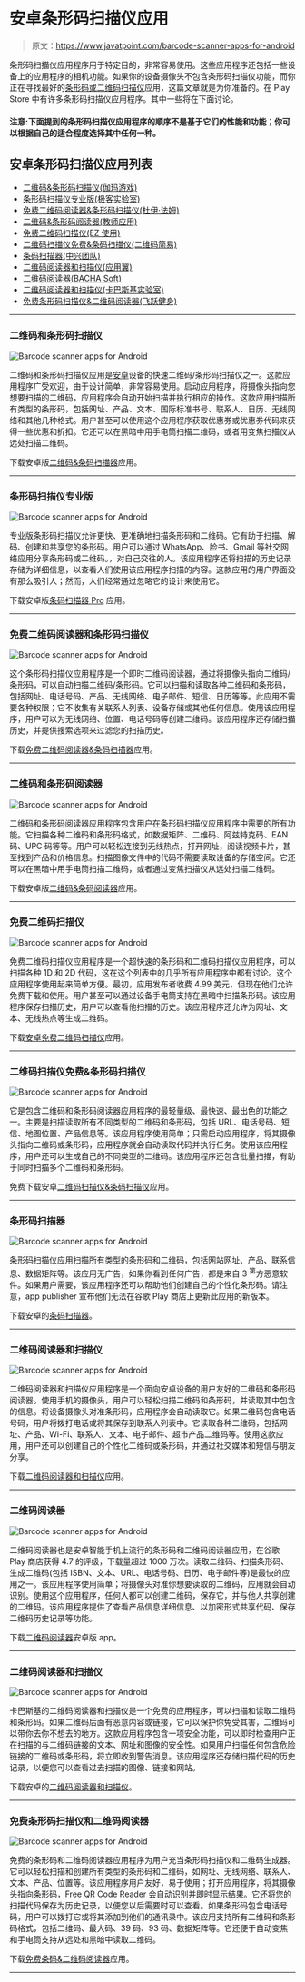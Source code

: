 # 安卓条形码扫描仪应用

> 原文：<https://www.javatpoint.com/barcode-scanner-apps-for-android>

条形码扫描仪应用程序用于特定目的，非常容易使用。这些应用程序还包括一些设备上的应用程序的相机功能。如果你的设备摄像头不包含条形码扫描仪功能，而你正在寻找最好的[条形码或二维码扫描仪](https://www.javatpoint.com/android-qr-code-or-bar-code-scanner)应用，这篇文章就是为你准备的。在 Play Store 中有许多条形码扫描仪应用程序。其中一些将在下面讨论。

#### 注意:下面提到的条形码扫描仪应用程序的顺序不是基于它们的性能和功能；你可以根据自己的适合程度选择其中任何一种。

## 安卓条形码扫描仪应用列表

*   [二维码&条形码扫描仪(伽玛游戏)](#QR-Barcode)
*   [条形码扫描仪专业版(极客实验室)](#Barcode-Pro)
*   [免费二维码阅读器&条形码扫描仪(杜伊·法姆)](#Free-QR-Code-Reader-Barcode-Scanner)
*   [二维码&条形码阅读器(教师应用)](#QR-Barcode-Reader)
*   [免费二维码扫描仪(EZ 使用)](#Free-QR-Barcode-Scanner)
*   [二维码扫描仪免费&条码扫描仪(二维码简易)](#QR-Code-Scanner-Free-Barcode-Scanner)
*   [条码扫描器(中兴团队)](#Barcode-Scanner)
*   [二维码阅读器和扫描仪(应用翼)](#QR-Code-Reader-and-Scanner)
*   [二维码阅读器(BACHA Soft)](#QR-code-reader)
*   [二维码阅读器和扫描仪(卡巴斯基实验室)](#QR-Code-Reader-and-Scanner)
*   [免费条形码扫描仪&二维码阅读器(飞跃健身)](#Free-Barcode-Scanner-QR-Code-Reader)

* * *

### 二维码和条形码扫描仪

![Barcode scanner apps for Android](img/1f7caff335c8d2670700fa31483f3b5f.png)

二维码和条形码扫描仪应用是[安卓](https://www.javatpoint.com/android-tutorial)设备的快速二维码/条形码扫描仪之一。这款应用程序广受欢迎，由于设计简单，非常容易使用。启动应用程序，将摄像头指向您想要扫描的二维码，应用程序会自动开始扫描并执行相应的操作。这款应用扫描所有类型的条形码，包括网址、产品、文本、国际标准书号、联系人、日历、无线网络和其他几种格式。用户甚至可以使用这个应用程序获取优惠券或优惠券代码来获得一些优惠和折扣。它还可以在黑暗中用手电筒扫描二维码，或者用变焦扫描仪从远处扫描二维码。

下载安卓版[二维码&条码扫描器](https://play.google.com/store/apps/details?id=com.gamma.scan)应用。

* * *

### 条形码扫描仪专业版

![Barcode scanner apps for Android](img/89f3380b6ee1cf91f606063acff0e7f0.png)

专业版条形码扫描仪允许更快、更准确地扫描条形码和二维码。它有助于扫描、解码、创建和共享您的条形码。用户可以通过 WhatsApp、脸书、Gmail 等社交网络应用分享条形码或二维码。，对自己交往的人。该应用程序还将扫描的历史记录存储为详细信息，以查看人们使用该应用程序扫描的内容。这款应用的用户界面没有那么吸引人；然而，人们经常通过忽略它的设计来使用它。

下载安卓版[条码扫描器 Pro](https://play.google.com/store/apps/details?id=com.geekslab.qrbarcodescanner.pro) 应用。

* * *

### 免费二维码阅读器和条形码扫描仪

![Barcode scanner apps for Android](img/80012cc15ef48bc4db91f118c2166bf4.png)

这个条形码扫描仪应用程序是一个即时二维码阅读器，通过将摄像头指向二维码/条形码，可以自动扫描二维码/条形码。它可以扫描和读取各种二维码和条形码，包括网址、电话号码、产品、无线网络、电子邮件、短信、日历等等。此应用不需要各种权限；它不收集有关联系人列表、设备存储或其他任何信息。使用该应用程序，用户可以为无线网络、位置、电话号码等创建二维码。该应用程序还存储扫描历史，并提供搜索选项来过滤您的扫描历史。

下载[免费二维码阅读器&条码扫描器](https://play.google.com/store/apps/details?id=com.smartvision.qrcode.scanner.reader)应用。

* * *

### 二维码和条形码阅读器

![Barcode scanner apps for Android](img/697689e6decfe83d3bc931ec7d7f34ef.png)

二维码和条形码阅读器应用程序包含用户在条形码扫描仪应用程序中需要的所有功能。它扫描各种二维码和条形码格式，如数据矩阵、二维码、阿兹特克码、EAN 码、UPC 码等等。用户可以轻松连接到无线热点，打开网址，阅读视频卡片，甚至找到产品和价格信息。扫描图像文件中的代码不需要读取设备的存储空间。它还可以在黑暗中用手电筒扫描二维码，或者通过变焦扫描仪从远处扫描二维码。

下载安卓版[二维码&条码阅读器](https://play.google.com/store/apps/details?id=com.teacapps.barcodescanner)应用。

* * *

### 免费二维码扫描仪

![Barcode scanner apps for Android](img/88f636c6885c3c5eeeccfd36ad197a02.png)

免费二维码扫描仪应用程序是一个超快速的条形码和二维码扫描仪应用程序，可以扫描各种 1D 和 2D 代码，这在这个列表中的几乎所有应用程序中都有讨论。这个应用程序使用起来简单方便。最初，应用发布者收费 4.99 美元，但现在他们允许免费下载和使用。用户甚至可以通过设备手电筒支持在黑暗中扫描条形码。该应用程序保存扫描历史，用户可以查看他扫描的历史。该应用程序还允许为网址、文本、无线热点等生成二维码。

下载[安卓免费二维码扫描仪](https://play.google.com/store/apps/details?id=app.qrcode)应用。

* * *

### 二维码扫描仪免费&条形码扫描仪

![Barcode scanner apps for Android](img/4f7e0df49c496413c6fe8d727c4cec64.png)

它是包含二维码和条形码阅读器应用程序的最轻量级、最快速、最出色的功能之一。主要是扫描读取所有不同类型的二维码和条形码，包括 URL、电话号码、短信、地图位置、产品信息等。该应用程序使用简单；只需启动应用程序，将其摄像头指向二维码或条形码，应用程序就会自动读取代码并执行任务。使用该应用程序，用户还可以生成自己的不同类型的二维码。该应用程序还包含批量扫描，有助于同时扫描多个二维码和条形码。

免费下载安卓[二维码扫描仪&条码扫描仪](https://play.google.com/store/apps/details?id=com.camvision.qrcode.barcode.reader)应用。

* * *

### 条形码扫描器

![Barcode scanner apps for Android](img/c388474006360f8b1dbada9f429e59d2.png)

条形码扫描仪应用扫描所有类型的条形码和二维码，包括网站网址、产品、联系信息、数据矩阵等。该应用无广告，如果你看到任何广告，都是来自 3 <sup>第</sup>方恶意软件。如果用户需要，该应用程序还可以帮助他们创建自己的个性化条形码。请注意，app publisher 宣布他们无法在谷歌 Play 商店上更新此应用的新版本。

下载安卓的[条码扫描器](https://play.google.com/store/apps/details?id=com.google.zxing.client.android)。

* * *

### 二维码阅读器和扫描仪

![Barcode scanner apps for Android](img/7f83fa8494bf34f6f3ea27c59dabfe2e.png)

二维码阅读器和扫描仪应用程序是一个面向安卓设备的用户友好的二维码和条形码阅读器。使用手机的摄像头，用户可以轻松扫描二维码和条形码，并读取其中包含的信息。将设备摄像头对准条形码，应用程序会自动读取它。如果二维码包含电话号码，用户将拨打电话或将其保存到联系人列表中。它读取各种二维码，包括网址、产品、Wi-Fi、联系人、文本、电子邮件、超市产品二维码等。使用这款应用，用户还可以创建自己的个性化二维码或条形码，并通过社交媒体和短信与朋友分享。

下载[二维码阅读器和扫描仪](https://play.google.com/store/apps/details?id=com.appswing.qrcodereader.barcodescanner.qrscanner)应用。

* * *

### 二维码阅读器

![Barcode scanner apps for Android](img/d29b2c9f71f8e03a4397211b5748a98e.png)

二维码阅读器也是安卓智能手机上流行的条形码和二维码阅读器应用，在谷歌 Play 商店获得 4.7 的评级，下载量超过 1000 万次。读取二维码、扫描条形码、生成二维码(包括 ISBN、文本、URL、电话号码、日历、电子邮件等)是最快的应用之一。该应用程序使用简单；将摄像头对准你想要读取的二维码，应用就会自动识别。使用这个应用程序，任何人都可以创建二维码，保存它，并与他人共享创建的二维码。该应用程序提供了查看产品信息详细信息、以加密形式共享代码、保存二维码历史记录等功能。

下载[二维码阅读器](https://play.google.com/store/apps/details?id=com.apple.qrcode.reader)安卓版 app。

* * *

### 二维码阅读器和扫描仪

![Barcode scanner apps for Android](img/bb5483eb2b52efe8c8e159a4d4e52b59.png)

卡巴斯基的二维码阅读器和扫描仪是一个免费的应用程序，可以扫描和读取二维码和条形码。如果二维码后面有恶意内容或链接，它可以保护你免受其害，二维码可以带你去你不想去的地方。这款应用程序包含一项安全功能，可以即时检查用户正在扫描的与二维码链接的文本、网址和图像的安全性。如果用户扫描任何包含危险链接的二维码或条形码，将立即收到警告消息。该应用程序还存储扫描代码的历史记录，以便您可以查看过去扫描的图像、链接和网站。

下载安卓的[二维码阅读器和扫描仪](https://play.google.com/store/apps/details?id=com.kaspersky.qrscanner)。

* * *

### 免费条形码扫描仪和二维码阅读器

![Barcode scanner apps for Android](img/a9ca74a3984584a62bbc5683ccd524c9.png)

免费的条形码和二维码阅读器应用程序为用户充当条形码扫描仪和二维码生成器。它可以轻松扫描和创建所有类型的条形码和二维码，如网址、无线网络、联系人、文本、产品、位置等。该应用程序用户友好，易于使用；打开应用程序，将其摄像头指向条形码，Free QR Code Reader 会自动识别并即时显示结果。它还将您的扫描代码保存为历史记录，以便您以后需要时可以查看。如果条形码包含电话号码，用户可以拨打它或将其添加到他们的通讯录中。该应用支持所有二维码和条形码格式，包括二维码、最大码、39 码、93 码、数据矩阵等。它还便于自动变焦和手电筒支持从远处和黑暗中读取二维码。

下载[免费条码&二维码阅读器](https://play.google.com/store/apps/details?id=qrcode.reader.qrscanner.barcode.scanner.qrcodereader)应用。

* * *